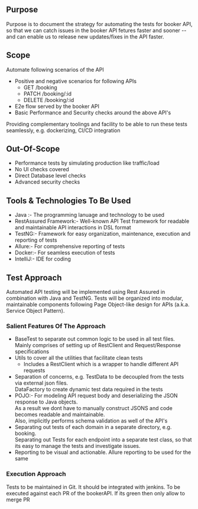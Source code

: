## Purpose

Purpose is to document the strategy for automating the tests for booker API, so that we can catch issues in the booker
API fetures faster and sooner -- and can enable us to release new updates/fixes in the API faster.

## Scope

Automate following scenarios of the API

* Positive and negative scenarios for following APIs
    * GET /booking
    * PATCH /booking/:id
    * DELETE /booking/:id
* E2e flow served by the booker API
* Basic Performance and Security checks around the above API's

Providing complementary toolings and facility to be able
to run these tests seamlessly, e.g. dockerizing, CI/CD integration

## Out-Of-Scope

* Performance tests by simulating production like traffic/load
* No UI checks covered
* Direct Database level checks
* Advanced security checks

## Tools & Technologies To Be Used

* Java :- The programming lanuage and technology to be used
* RestAssured Framework:- Well-known API Test framework for readable and maintainable API interactions in DSL format
* TestNG:- Framework for easy organization, maintenance, execution and reporting of tests
* Allure:- For comprehensive reporting of tests
* Docker:- For seamless execution of tests
* IntelliJ:- IDE for coding

## Test Approach

Automated API testing will be implemented using Rest Assured in combination with Java and TestNG.
Tests will be organized into modular, maintainable components following Page Object-like design for APIs (a.k.a. Service
Object Pattern).

### Salient Features Of The Approach

* BaseTest to separate out common logic to be used in all test files.<br> Mainly comprises of setting up of RestClient
  and Request/Response specifications
* Utils to cover all the utilities that facilitate clean tests
    * Includes a RestClient which is a wrapper to handle different API requests
* Separation of concerns, e.g. TestData to be decoupled from the tests via external json files.<br>DataFactory to create dynamic test data required in the tests
* POJO:- For modeling API request body and deserializing the JSON response to Java objects.<br> As a result we dont have
  to manually construct JSONS and code becomes readable and maintainable.<br> Also, implicitly performs schema validation as well of the API's
* Separating out tests of each domain in a separate directory, e.g. booking.<br>Separating out Tests for each endpoint into a separate test class, so that its easy to manage the tests and investigate issues.
* Reporting to be visual and actionable. Allure reporting to be used for the same

### Execution Approach
Tests to be maintained in Git. It should be integrated with jenkins. To be executed against each PR of the bookerAPI. If its green then only allow to merge PR



